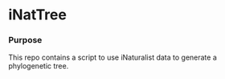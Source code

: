 # iNatTree

### Purpose ###
This repo contains a script to use iNaturalist data to generate a phylogenetic tree. 
